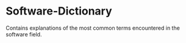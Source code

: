 # Software-Dictionary
Contains explanations of the most common terms encountered in the software field.
